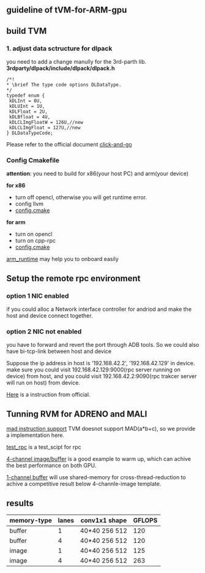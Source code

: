 ## guideline of tVM-for-ARM-gpu


## build TVM
### 1. adjust data sctructure for dlpack
you need to add a change manully for the 3rd-parth lib.
**3rdparty/dlpack/include/dlpack/dlpack.h** 
 ```
/*!
 * \brief The type code options DLDataType.
 */
typedef enum {
  kDLInt = 0U,
  kDLUInt = 1U,
  kDLFloat = 2U,
  kDLBfloat = 4U,
  kDLCLImgFloatW = 126U,//new
  kDLCLImgFloat = 127U,//new
} DLDataTypeCode;
```

Please refer to the official document [click-and-go](https://tvm.apache.org/docs/install/from_source.html)

### Config Cmakefile
**attention**: you need to build for x86(your host PC) and arm(your device)

**for x86**
- turn off opencl, otherwise you will get runtime error.
- config llvm
- [config.cmake](./x86config.cmake)

**for arm**
- turn on opencl
- turn on cpp-rpc
- [config.cmake](./armconfig.cmake)

 [arm_runtime](./arm_runtime) may help you to onboard easily
## Setup the remote rpc environment
### option 1 NIC enabled
if you could alloc a Network interface controller for andriod and make the host and device connect together. 

### option 2 NIC not enabled
you have to forward and revert the port through ADB tools. So we could also have bi-tcp-link between host and device 

Suppose the ip address in host is '192.168.42.2', '192.168.42.129' in device. make sure you could visit 192.168.42.129:9000(rpc server running on device) from host, and you could visit 192.168.42.2:9090(rpc trakcer server will run on host) from device.

[Here](https://github.com/apache/tvm/blob/main/apps/android_rpc/README.md) is a instruction from official.

## Tunning RVM for ADRENO and MALI
[mad instruction support](./extern_op.py) TVM doesnot support MAD(a*b+c), so we provide a implementation here.

[test_rpc](android_rpc_testimage.py) is a test_scipt for rpc

[4-channel image/buffer](./tunerelaymobilegpu_nhcw4c.py) is a good example to warm up, which can achive the best performance on both GPU.

[1-channel buffer](tunerelaymobilegpu_vec_buffer.py) will use shared-memory for cross-thread-reduction to achive a competitive result below 4-channle-image template.

## results
|  memory-type   | lanes | conv1x1 shape |GFLOPS|
|  ------------  | ----  |  ------------ |----|
| buffer         | 1     | 40*40 256 512 | 120|
| buffer         | 4     |40*40 256 512 | 120|
| image         | 1     |40*40 256 512 | 125|
| image         | 4     |40*40 256 512 | 263|